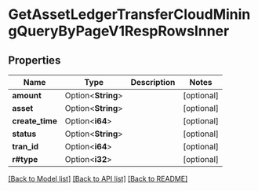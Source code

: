 # GetAssetLedgerTransferCloudMiningQueryByPageV1RespRowsInner

## Properties

Name | Type | Description | Notes
------------ | ------------- | ------------- | -------------
**amount** | Option<**String**> |  | [optional]
**asset** | Option<**String**> |  | [optional]
**create_time** | Option<**i64**> |  | [optional]
**status** | Option<**String**> |  | [optional]
**tran_id** | Option<**i64**> |  | [optional]
**r#type** | Option<**i32**> |  | [optional]

[[Back to Model list]](../README.md#documentation-for-models) [[Back to API list]](../README.md#documentation-for-api-endpoints) [[Back to README]](../README.md)


